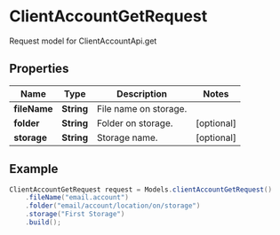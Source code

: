 # ClientAccountGetRequest

Request model for ClientAccountApi.get

## Properties

Name | Type | Description | Notes
---- | ---- | ----------- | -----
**fileName** | **String**| File name on storage. |
**folder** | **String**| Folder on storage. | [optional]
**storage** | **String**| Storage name. | [optional]

## Example
```java
ClientAccountGetRequest request = Models.clientAccountGetRequest()
    .fileName("email.account")
    .folder("email/account/location/on/storage")
    .storage("First Storage")
    .build();
```

